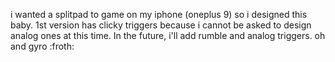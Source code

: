 i wanted a splitpad to game on my iphone (oneplus 9) so i designed this baby. 1st version has clicky triggers because i cannot be asked to design analog ones at this time. In the future, i'll add rumble and analog triggers. oh and gyro :froth:
